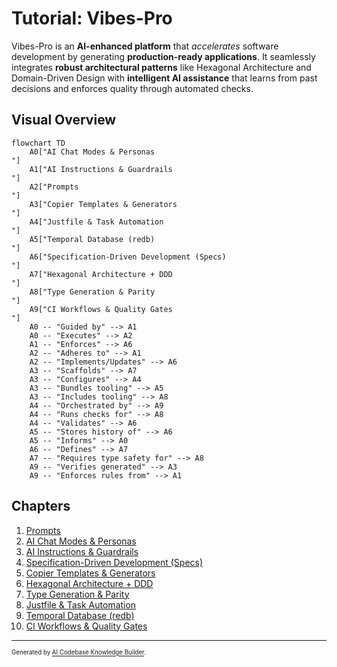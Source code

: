 # Tutorial: Vibes-Pro

Vibes-Pro is an **AI-enhanced platform** that *accelerates* software development by generating
**production-ready applications**. It seamlessly integrates **robust architectural patterns** like
Hexagonal Architecture and Domain-Driven Design with **intelligent AI assistance** that learns
from past decisions and enforces quality through automated checks.


## Visual Overview

```mermaid
flowchart TD
    A0["AI Chat Modes & Personas
"]
    A1["AI Instructions & Guardrails
"]
    A2["Prompts
"]
    A3["Copier Templates & Generators
"]
    A4["Justfile & Task Automation
"]
    A5["Temporal Database (redb)
"]
    A6["Specification-Driven Development (Specs)
"]
    A7["Hexagonal Architecture + DDD
"]
    A8["Type Generation & Parity
"]
    A9["CI Workflows & Quality Gates
"]
    A0 -- "Guided by" --> A1
    A0 -- "Executes" --> A2
    A1 -- "Enforces" --> A6
    A2 -- "Adheres to" --> A1
    A2 -- "Implements/Updates" --> A6
    A3 -- "Scaffolds" --> A7
    A3 -- "Configures" --> A4
    A3 -- "Bundles tooling" --> A5
    A3 -- "Includes tooling" --> A8
    A4 -- "Orchestrated by" --> A9
    A4 -- "Runs checks for" --> A8
    A4 -- "Validates" --> A6
    A5 -- "Stores history of" --> A6
    A5 -- "Informs" --> A0
    A6 -- "Defines" --> A7
    A7 -- "Requires type safety for" --> A8
    A9 -- "Verifies generated" --> A3
    A9 -- "Enforces rules from" --> A1
```

## Chapters

1. [Prompts](01_prompts_.md)
2. [AI Chat Modes & Personas](02_ai_chat_modes___personas_.md)
3. [AI Instructions & Guardrails](03_ai_instructions___guardrails_.md)
4. [Specification-Driven Development (Specs)](04_specification_driven_development__specs__.md)
5. [Copier Templates & Generators](05_copier_templates___generators_.md)
6. [Hexagonal Architecture + DDD](06_hexagonal_architecture___ddd_.md)
7. [Type Generation & Parity](07_type_generation___parity_.md)
8. [Justfile & Task Automation](08_justfile___task_automation_.md)
9. [Temporal Database (redb)](09_temporal_database__redb__.md)
10. [CI Workflows & Quality Gates](10_ci_workflows___quality_gates_.md)

---

<sub><sup>Generated by [AI Codebase Knowledge Builder](https://github.com/The-Pocket/Tutorial-Codebase-Knowledge).</sup></sub>

